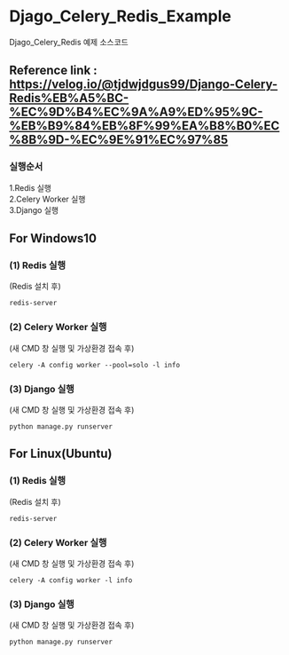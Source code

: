 # Djago_Celery_Redis_Example
Djago_Celery_Redis 예제 소스코드

## Reference link : https://velog.io/@tjdwjdgus99/Django-Celery-Redis%EB%A5%BC-%EC%9D%B4%EC%9A%A9%ED%95%9C-%EB%B9%84%EB%8F%99%EA%B8%B0%EC%8B%9D-%EC%9E%91%EC%97%85

### 실행순서<br>
1.Redis 실행<br>
2.Celery Worker 실행<br>
3.Django 실행<br>

## For Windows10

### (1) Redis 실행
(Redis 설치 후)

	redis-server

### (2) Celery Worker 실행

(새 CMD 창 실행 및 가상환경 접속 후)

	celery -A config worker --pool=solo -l info

### (3) Django 실행

(새 CMD 창 실행 및 가상환경 접속 후)

	python manage.py runserver


## For Linux(Ubuntu)


### (1) Redis 실행
(Redis 설치 후)

	redis-server

### (2) Celery Worker 실행

(새 CMD 창 실행 및 가상환경 접속 후)

	celery -A config worker -l info

### (3) Django 실행

(새 CMD 창 실행 및 가상환경 접속 후)

	python manage.py runserver
